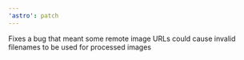 ```yaml
---
'astro': patch
---
```


Fixes a bug that meant some remote image URLs could cause invalid filenames to be used for processed images
